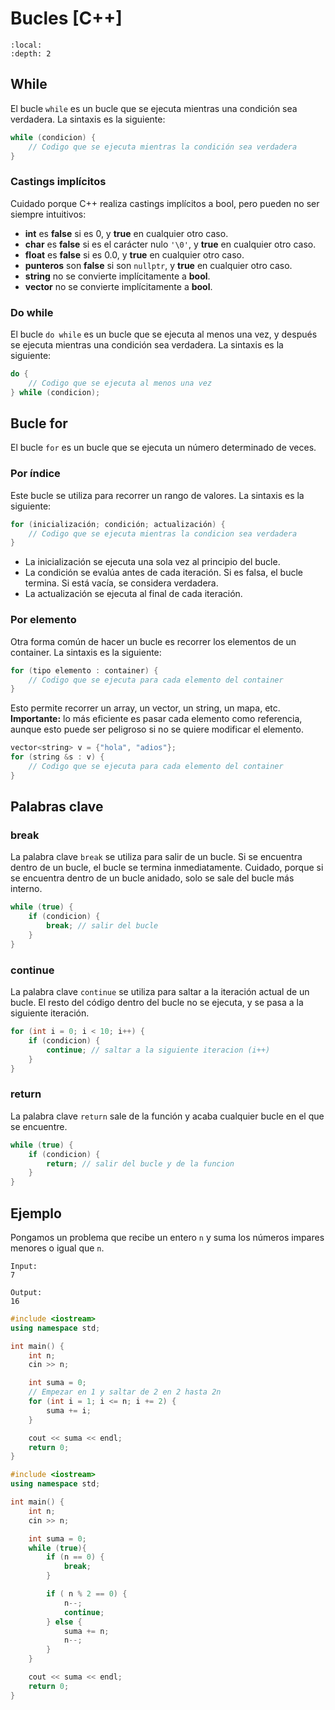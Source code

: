 # Bucles [C++]

```{contents}
:local:
:depth: 2
```


## While

El bucle `while` es un bucle que se ejecuta mientras una condición sea verdadera. La sintaxis es la siguiente:

```cpp
while (condicion) {
    // Codigo que se ejecuta mientras la condición sea verdadera
}
```

### Castings implícitos

Cuidado porque C++ realiza castings implícitos a bool, pero pueden no ser siempre intuitivos:

- **int** es **false** si es 0, y **true** en cualquier otro caso.
- **char** es **false** si es el carácter nulo `'\0'`, y **true** en cualquier otro caso.
- **float** es **false** si es 0.0, y **true** en cualquier otro caso.
- **punteros** son **false** si son `nullptr`, y **true** en cualquier otro caso.
- **string** no se convierte implícitamente a **bool**.
- **vector** no se convierte implícitamente a **bool**.

### Do while

El bucle `do while` es un bucle que se ejecuta al menos una vez, y después se ejecuta mientras una condición sea verdadera. La sintaxis es la siguiente:

```cpp
do {
    // Codigo que se ejecuta al menos una vez
} while (condicion);
```


## Bucle for

El bucle `for` es un bucle que se ejecuta un número determinado de veces.


### Por índice

Este bucle se utiliza para recorrer un rango de valores.
La sintaxis es la siguiente:

```cpp
for (inicialización; condición; actualización) {
    // Codigo que se ejecuta mientras la condicion sea verdadera
}
```

- La inicialización se ejecuta una sola vez al principio del bucle.
- La condición se evalúa antes de cada iteración. Si es falsa, el bucle termina. Si está vacía, se considera verdadera.
- La actualización se ejecuta al final de cada iteración.


### Por elemento

Otra forma común de hacer un bucle es recorrer los elementos de un container.
La sintaxis es la siguiente:

```cpp
for (tipo elemento : container) {
    // Codigo que se ejecuta para cada elemento del container
}
```

Esto permite recorrer un array, un vector, un string, un mapa, etc.
**Importante:** lo más eficiente es pasar cada elemento como referencia, aunque esto puede ser peligroso si no se quiere modificar el elemento.

```cpp
vector<string> v = {"hola", "adios"};
for (string &s : v) {
    // Codigo que se ejecuta para cada elemento del container
}
```




## Palabras clave

### break

La palabra clave `break` se utiliza para salir de un bucle. Si se encuentra dentro de un bucle, el bucle se termina inmediatamente.
Cuidado, porque si se encuentra dentro de un bucle anidado, solo se sale del bucle más interno.

```cpp
while (true) {
    if (condicion) {
        break; // salir del bucle
    }
}
```

### continue

La palabra clave `continue` se utiliza para saltar a la iteración actual de un bucle.
El resto del código dentro del bucle no se ejecuta, y se pasa a la siguiente iteración.

```cpp
for (int i = 0; i < 10; i++) {
    if (condicion) {
        continue; // saltar a la siguiente iteracion (i++)
    }
}
```

### return

La palabra clave `return` sale de la función y acaba cualquier bucle en el que se encuentre.

```cpp
while (true) {
    if (condicion) {
        return; // salir del bucle y de la funcion
    }
}
```


## Ejemplo

Pongamos un problema que recibe un entero `n` y suma los números impares menores o igual que `n`.

``` none
Input:
7
```

``` none
Output:
16
```

```cpp
#include <iostream>
using namespace std;

int main() {
    int n;
    cin >> n;

    int suma = 0;
    // Empezar en 1 y saltar de 2 en 2 hasta 2n
    for (int i = 1; i <= n; i += 2) {
        suma += i;
    }

    cout << suma << endl;
    return 0;
}
```

```cpp
#include <iostream>
using namespace std;

int main() {
    int n;
    cin >> n;

    int suma = 0;
    while (true){
        if (n == 0) {
            break;
        }

        if ( n % 2 == 0) {
            n--;
            continue;
        } else {
            suma += n;
            n--;
        }
    }

    cout << suma << endl;
    return 0;
}
```
